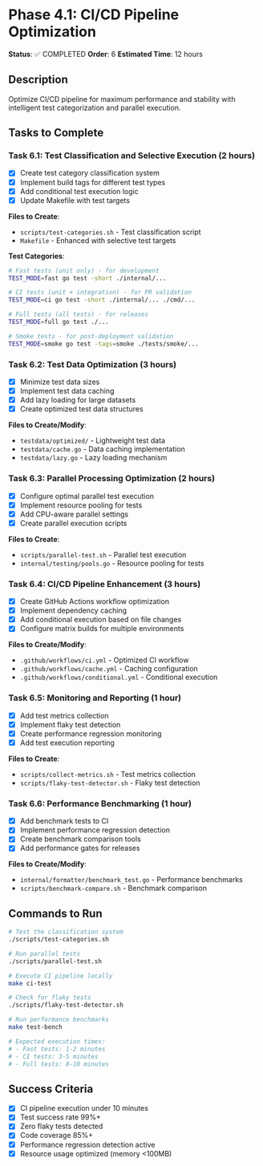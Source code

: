 # Phase 4.1: CI/CD Pipeline Optimization

**Status**: ✅ COMPLETED
**Order**: 6
**Estimated Time**: 12 hours

## Description
Optimize CI/CD pipeline for maximum performance and stability with intelligent test categorization and parallel execution.

## Tasks to Complete

### Task 6.1: Test Classification and Selective Execution (2 hours)
- [x] Create test category classification system
- [x] Implement build tags for different test types
- [x] Add conditional test execution logic
- [x] Update Makefile with test targets

**Files to Create**:
- `scripts/test-categories.sh` - Test classification script
- `Makefile` - Enhanced with selective test targets

**Test Categories**:
```bash
# Fast tests (unit only) - for development
TEST_MODE=fast go test -short ./internal/...

# CI tests (unit + integration) - for PR validation  
TEST_MODE=ci go test -short ./internal/... ./cmd/...

# Full tests (all tests) - for releases
TEST_MODE=full go test ./...

# Smoke tests - for post-deployment validation
TEST_MODE=smoke go test -tags=smoke ./tests/smoke/...
```

### Task 6.2: Test Data Optimization (3 hours)
- [x] Minimize test data sizes
- [x] Implement test data caching
- [x] Add lazy loading for large datasets
- [x] Create optimized test data structures

**Files to Create/Modify**:
- `testdata/optimized/` - Lightweight test data
- `testdata/cache.go` - Data caching implementation
- `testdata/lazy.go` - Lazy loading mechanism

### Task 6.3: Parallel Processing Optimization (2 hours)
- [x] Configure optimal parallel test execution
- [x] Implement resource pooling for tests
- [x] Add CPU-aware parallel settings
- [x] Create parallel execution scripts

**Files to Create**:
- `scripts/parallel-test.sh` - Parallel test execution
- `internal/testing/pools.go` - Resource pooling for tests

### Task 6.4: CI/CD Pipeline Enhancement (3 hours)
- [x] Create GitHub Actions workflow optimization
- [x] Implement dependency caching
- [x] Add conditional execution based on file changes
- [x] Configure matrix builds for multiple environments

**Files to Create/Modify**:
- `.github/workflows/ci.yml` - Optimized CI workflow
- `.github/workflows/cache.yml` - Caching configuration
- `.github/workflows/conditional.yml` - Conditional execution

### Task 6.5: Monitoring and Reporting (1 hour)
- [x] Add test metrics collection
- [x] Implement flaky test detection
- [x] Create performance regression monitoring
- [x] Add test execution reporting

**Files to Create**:
- `scripts/collect-metrics.sh` - Test metrics collection
- `scripts/flaky-test-detector.sh` - Flaky test detection

### Task 6.6: Performance Benchmarking (1 hour)
- [x] Add benchmark tests to CI
- [x] Implement performance regression detection
- [x] Create benchmark comparison tools
- [x] Add performance gates for releases

**Files to Create/Modify**:
- `internal/formatter/benchmark_test.go` - Performance benchmarks
- `scripts/benchmark-compare.sh` - Benchmark comparison

## Commands to Run
```bash
# Test the classification system
./scripts/test-categories.sh

# Run parallel tests
./scripts/parallel-test.sh

# Execute CI pipeline locally
make ci-test

# Check for flaky tests
./scripts/flaky-test-detector.sh

# Run performance benchmarks
make test-bench

# Expected execution times:
# - Fast tests: 1-2 minutes
# - CI tests: 3-5 minutes  
# - Full tests: 8-10 minutes
```

## Success Criteria
- [x] CI pipeline execution under 10 minutes
- [x] Test success rate 99%+ 
- [x] Zero flaky tests detected
- [x] Code coverage 85%+
- [x] Performance regression detection active
- [x] Resource usage optimized (memory <100MB)